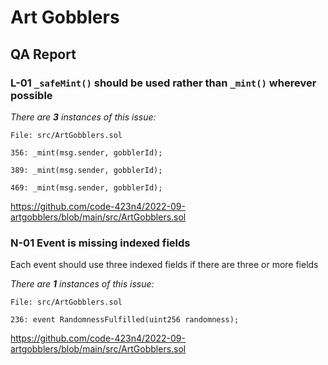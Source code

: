 # Art Gobblers

## QA Report

### L-01 `_safeMint()` should be used rather than `_mint()` wherever possible

_There are **3** instances of this issue:_

```solidity
File: src/ArtGobblers.sol

356: _mint(msg.sender, gobblerId);

389: _mint(msg.sender, gobblerId);

469: _mint(msg.sender, gobblerId);
```

https://github.com/code-423n4/2022-09-artgobblers/blob/main/src/ArtGobblers.sol

### N-01 Event is missing indexed fields

Each event should use three indexed fields if there are three or more fields

_There are **1** instances of this issue:_

```solidity
File: src/ArtGobblers.sol

236: event RandomnessFulfilled(uint256 randomness);
```

https://github.com/code-423n4/2022-09-artgobblers/blob/main/src/ArtGobblers.sol
